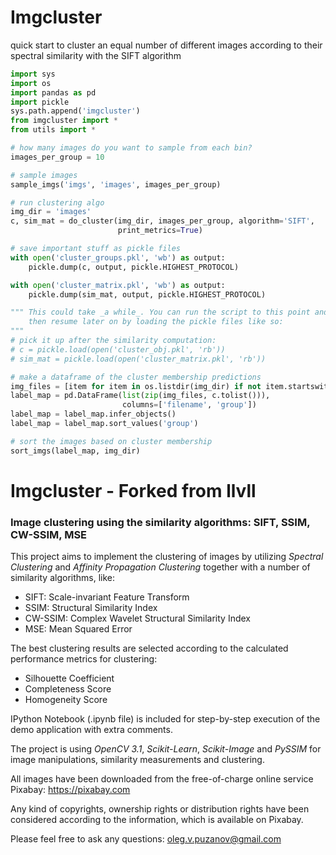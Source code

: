 # Imgcluster

quick start to cluster an equal number of different images according to their spectral similarity with the SIFT algorithm

```python
import sys
import os
import pandas as pd
import pickle
sys.path.append('imgcluster')
from imgcluster import *
from utils import *

# how many images do you want to sample from each bin?
images_per_group = 10

# sample images
sample_imgs('imgs', 'images', images_per_group)

# run clustering algo
img_dir = 'images'
c, sim_mat = do_cluster(img_dir, images_per_group, algorithm='SIFT',
                        print_metrics=True)

# save important stuff as pickle files
with open('cluster_groups.pkl', 'wb') as output:
    pickle.dump(c, output, pickle.HIGHEST_PROTOCOL)

with open('cluster_matrix.pkl', 'wb') as output:
    pickle.dump(sim_mat, output, pickle.HIGHEST_PROTOCOL)

""" This could take _a while_. You can run the script to this point and 
	then resume later on by loading the pickle files like so:
"""
# pick it up after the similarity computation:
# c = pickle.load(open('cluster_obj.pkl', 'rb'))
# sim_mat = pickle.load(open('cluster_matrix.pkl', 'rb'))

# make a dataframe of the cluster membership predictions
img_files = [item for item in os.listdir(img_dir) if not item.startswith('.')]
label_map = pd.DataFrame(list(zip(img_files, c.tolist())),
                         columns=['filename', 'group'])
label_map = label_map.infer_objects()
label_map = label_map.sort_values('group')

# sort the images based on cluster membership
sort_imgs(label_map, img_dir)
```

# Imgcluster - Forked from llvll
### Image clustering using the similarity algorithms: SIFT, SSIM, CW-SSIM, MSE

This project aims to implement the clustering of images by utilizing *Spectral Clustering* and *Affinity Propagation Clustering* together with a number of similarity algorithms, like: 

 * SIFT: Scale-invariant Feature Transform
 * SSIM: Structural Similarity Index
 * CW-SSIM: Complex Wavelet Structural Similarity Index
 * MSE: Mean Squared Error

The best clustering results are selected according to the calculated performance metrics for clustering:

 * Silhouette Coefficient
 * Completeness Score
 * Homogeneity Score

IPython Notebook (.ipynb file) is included for step-by-step execution of the demo application with extra comments.

The project is using *OpenCV 3.1*, *Scikit-Learn*, *Scikit-Image* and *PySSIM* for image manipulations, similarity measurements and clustering.

All images have been downloaded from the free-of-charge online service Pixabay: https://pixabay.com

Any kind of copyrights, ownership rights or distribution rights have been considered according to the information, which
is available on Pixabay.

Please feel free to ask any questions: oleg.v.puzanov@gmail.com

